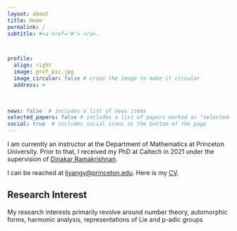 ```yaml
---
layout: about
title: Home
permalink: /
subtitle: #<a href='#'> </a>. 



profile:
  align: right
  image: prof_pic.jpg
  image_circular: false # crops the image to make it circular
  address: >
    
    

news: false  # includes a list of news items
selected_papers: false # includes a list of papers marked as "selected={true}"
social: true  # includes social icons at the bottom of the page
---
```


I am currently an instructor at the Department of Mathematics at Princeton University. Prior to that, I received my PhD at Caltech in 2021 under the supervision of [Dinakar Ramakrishnan](http://www.its.caltech.edu/~dinakar/).

I can be reached at liyangy@princeton.edu. Here is my [CV](https://drive.google.com/file/d/1L6QWHOefWmmFnDT0fnTJKxl-M-_6u03i/view?usp=sharing).



## Research Interest
My research interests primarily revolve around number theory, automorphic forms, harmonic analysis, representations of Lie and p-adic groups 